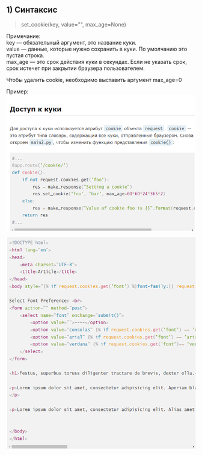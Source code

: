 ## 1) Синтаксис
> set_cookie(key, value="", max_age=None)  

Примечание:  
key — обязательный аргумент, это название куки.  
value — данные, которые нужно сохранить в куки. По умолчанию это пустая строка.  
max_age — это срок действия куки в секундах. Если не указать срок, срок истечет при закрытии браузера пользователем.  

Чтобы удалить cookie, необходимо выставить аргумент max_age=0  

Пример:  
![img.png](images/cookie1.png)  
  
![img.png](images/cookie2.png)
